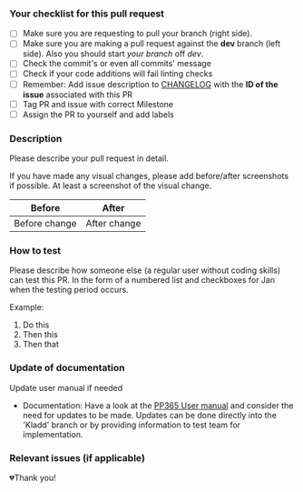 ### Your checklist for this pull request

- [ ] Make sure you are requesting to pull your branch (right side).
- [ ] Make sure you are making a pull request against the **dev** branch (left side). Also you should start *your branch* off *dev*.
- [ ] Check the commit's or even all commits' message
- [ ] Check if your code additions will fail linting checks
- [ ] Remember: Add issue description to [CHANGELOG](https://github.com/Puzzlepart/prosjektportalen365/blob/dev/CHANGELOG.md) with the **ID of the issue** associated with this PR
- [ ] Tag PR and issue with correct Milestone
- [ ] Assign the PR to yourself and add labels

### Description

Please describe your pull request in detail.

If you have made any visual changes, please add before/after screenshots if possible. At least a screenshot of the visual change.

| Before        | After        |
| ------------- | ------------ |
| Before change | After change |

### How to test

Please describe how someone else (a regular user without coding skills) can test this PR. In the form of a numbered list and checkboxes for Jan when the testing period occurs.

Example:

1. Do this
2. Then this
3. Then that

### Update of documentation

Update user manual if needed

- Documentation: Have a look at the [PP365 User manual](https://puzzlepart.github.io/prosjektportalen-manual/) and consider the need for updates to be made. Updates can be done directly into the 'Kladd' branch or by providing information to test team for implementation.

### Relevant issues (if applicable)

💔Thank you!
